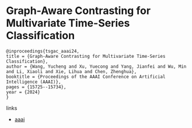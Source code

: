 # Graph-Aware Contrasting for Multivariate Time-Series Classification

```
@inproceedings{tsgac_aaai24,
title = {Graph-Aware Contrasting for Multivariate Time-Series Classification},
author = {Wang, Yucheng and Xu, Yuecong and Yang, Jianfei and Wu, Min and Li, Xiaoli and Xie, Lihua and Chen, Zhenghua},
booktitle = {Proceedings of the AAAI Conference on Artificial Intelligence (AAAI)},
pages = {15725--15734},
year = {2024}
}
```

links
- [aaai](https://ojs.aaai.org/index.php/AAAI/article/view/29501)
